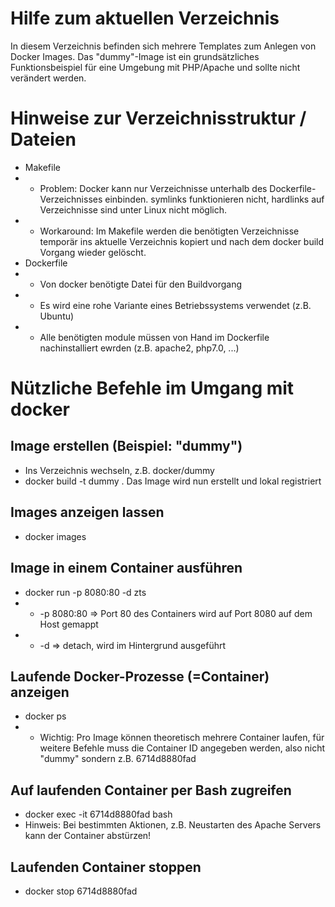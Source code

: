 # Hilfe zum aktuellen Verzeichnis

In diesem Verzeichnis befinden sich mehrere Templates zum Anlegen von Docker Images.
Das "dummy"-Image ist ein grundsätzliches Funktionsbeispiel für eine Umgebung mit PHP/Apache
und sollte nicht verändert werden.

# Hinweise zur Verzeichnisstruktur / Dateien
* Makefile
* * Problem: Docker kann nur Verzeichnisse unterhalb des Dockerfile-Verzeichnisses einbinden. symlinks funktionieren nicht, hardlinks auf Verzeichnisse sind unter Linux nicht möglich.
* * Workaround: Im Makefile werden die benötigten Verzeichnisse temporär ins aktuelle Verzeichnis kopiert und nach dem docker build Vorgang wieder gelöscht.
* Dockerfile
* * Von docker benötigte Datei für den Buildvorgang
* * Es wird eine rohe Variante eines Betriebssystems verwendet (z.B. Ubuntu)
* * Alle benötigten module müssen von Hand im Dockerfile nachinstalliert ewrden (z.B. apache2, php7.0, ...)


# Nützliche Befehle im Umgang mit docker

## Image erstellen (Beispiel: "dummy")
* Ins Verzeichnis wechseln, z.B. docker/dummy
* docker build -t dummy .
Das Image wird nun erstellt und lokal registriert

## Images anzeigen lassen
* docker images

## Image in einem Container ausführen
* docker run -p 8080:80 -d zts
* * -p 8080:80 => Port 80 des Containers wird auf Port 8080 auf dem Host gemappt
* * -d => detach, wird im Hintergrund ausgeführt

## Laufende Docker-Prozesse (=Container) anzeigen
* docker ps
* * Wichtig: Pro Image können theoretisch mehrere Container laufen, für weitere Befehle muss die Container ID angegeben werden, also nicht "dummy" sondern z.B. 6714d8880fad

## Auf laufenden Container per Bash zugreifen
* docker exec -it 6714d8880fad bash
* Hinweis: Bei bestimmten Aktionen, z.B. Neustarten des Apache Servers kann der Container abstürzen!

## Laufenden Container stoppen
* docker stop 6714d8880fad